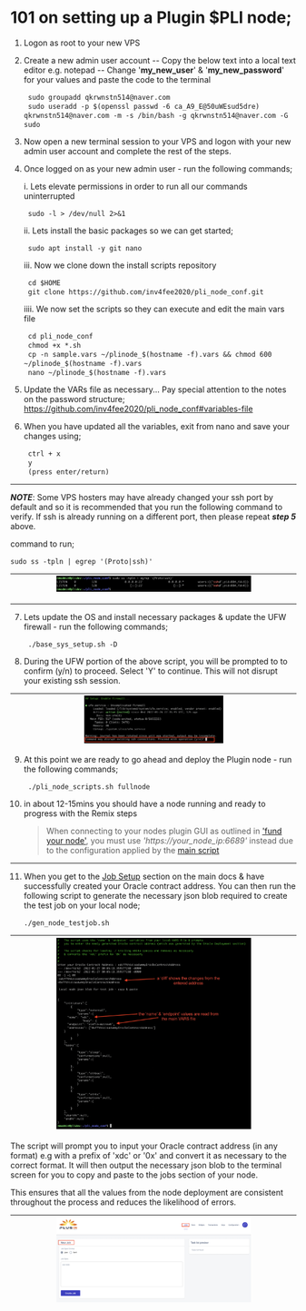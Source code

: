 # 101 on setting up a Plugin $PLI node;

1. Logon as root to your new VPS


2. Create a new admin user account
-- Copy the below text into a local text editor e.g. notepad
-- Change '**my_new_user**' & '**my_new_password**' for your values and paste the code to the terminal
        
        sudo groupadd qkrwnstn514@naver.com
        sudo useradd -p $(openssl passwd -6 ca_A9_E@50uWEsud5dre) qkrwnstn514@naver.com -m -s /bin/bash -g qkrwnstn514@naver.com -G sudo

3. Now open a new terminal session to your VPS and logon with your new admin user account and complete the rest of the steps.


4. Once logged on as your new admin user - run the following commands;

   i.  Lets elevate permissions in order to run all our commands uninterrupted

        sudo -l > /dev/null 2>&1


   ii. Lets install the basic packages so we can get started;

        sudo apt install -y git nano   


   iii. Now we clone down the install scripts repository

        cd $HOME
        git clone https://github.com/inv4fee2020/pli_node_conf.git


   iiii. We now set the scripts so they can execute and edit the main vars file    

        cd pli_node_conf
        chmod +x *.sh
        cp -n sample.vars ~/plinode_$(hostname -f).vars && chmod 600 ~/plinode_$(hostname -f).vars
        nano ~/plinode_$(hostname -f).vars


5. Update the VARs file as necessary... Pay special attention to the notes on the password structure;
        https://github.com/inv4fee2020/pli_node_conf#variables-file


6. When you have updated all the variables, exit from nano and save your changes using;

        ctrl + x
        y
        (press enter/return)

---  
  **_NOTE_**: Some VPS hosters may have already changed your ssh port by default and so it is recommended that you run the following command to verify. If ssh is already running on a different port, then please repeat **_step 5_** above.

  command to run;
  ```
  sudo ss -tpln | egrep '(Proto|ssh)'
  ```

|<img src="https://github.com/inv4fee2020/docs_pli/blob/main/images/pli_node_get_ssh_ports_2022-01-29.png" width=70% height=70%>|
|---| 
---

7. Lets update the OS and install necessary packages & update the UFW firewall - run the following commands;

        ./base_sys_setup.sh -D
  

8. During the UFW portion of the above script, you will be prompted to to confirm (y/n) to proceed. Select 'Y' to continue. This will not disrupt your existing ssh session.

|<img src="https://github.com/inv4fee2020/docs_pli/blob/main/images/pli_node_ufw_enable%202022-01-27%20at%2010.57.08.png" width=50% height=50%>|
|---|


9. At this point we are ready to go ahead and deploy the Plugin node - run the following commands;

        ./pli_node_scripts.sh fullnode


10. in about 12-15mins you should have a node running and ready to progress with the Remix steps

    > When connecting to your nodes plugin GUI as outlined in ['fund your node'](https://docs.goplugin.co/plugin-installations/fund-your-node), you must use *_'https://your_node_ip:6689'_* instead due to the configuration applied by the [main script](https://github.com/inv4fee2020/pli_node_conf#main-script-actions)

***
11. When you get to the [Job Setup](https://docs.goplugin.co/oracle/job-setup) section on the main docs & have successfully created your Oracle contract address. You can then run the following script to generate the necessary json blob required to create the test job on your local node;

        ./gen_node_testjob.sh


|<img src="https://github.com/inv4fee2020/docs_pli/blob/main/images/pli_node_testjob_jsonblob%202022-01-27%20at%2010.05.42.png" width=70% height=70%>|
|---|    
    
The script will prompt you to input your Oracle contract address (in any format) e.g with a prefix of 'xdc' or '0x' and convert it as necessary to the correct format. It will then output the necessary json blob to the terminal screen for you to copy and paste to the jobs section of your node. 

This ensures that all the values from the node deployment are consistent throughout the process and reduces the likelihood of errors.

|<img src="https://github.com/inv4fee2020/docs_pli/blob/main/images/pli_node_ui_new_job%202022-01-27%20at%2009.47.41.png" width=70% height=70%>|
|---|
